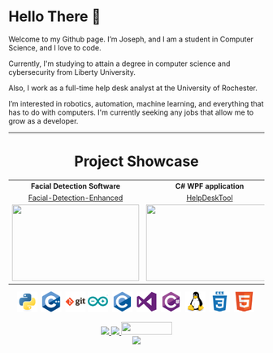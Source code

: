 # Hello There 👋

Welcome to my Github page. I’m Joseph, and I am a student in Computer Science, and I love to code.

Currently, I'm studying to attain a degree in computer science and cybersecurity from Liberty University.

Also, I work as a full-time help desk analyst at the University of Rochester.

I’m interested in robotics, automation, machine learning, and everything that has to do with computers.
I'm currently seeking any jobs that allow me to grow as a developer.

 ---
 <h1 align="center">Project Showcase</h1>
 <table align="center">
   <tr>
    <th>Facial Detection Software</th>
    <th>C# WPF application</th>
    <th>Home File Server</th>
  </tr>
  <tr align="center">
    <td><a href="https://github.com/jpatrick5402/Facial-Detection-Enhanced">Facial-Detection-Enhanced</td>
    <td><a href="https://github.com/jpatrick5402/HelpDeskTool">HelpDeskTool</td>
    <td><a href="https://github.com/jpatrick5402/Homemade-NAS-and-VPN">Homemade-NAS-and-VPN</td>
  </tr>
  <tr>
   <td><a href="https://github.com/jpatrick5402/Facial-Detection-Enhanced"><img src="https://media.giphy.com/media/MC6eSuC3yypCU/giphy.gif" width="250" height="150"/></a></td>
   <td><a href="https://github.com/jpatrick5402/HelpDeskTool"><img src="https://media.giphy.com/media/bGgsc5mWoryfgKBx1u/giphy.gif" width="250" height="150"/></a></td>
   <td><a href="https://github.com/jpatrick5402/Homemade-NAS-and-VPN"><img src="https://media.giphy.com/media/IbCX8pCcOTmKPF2M5O/giphy.gif" width="250" height="150"/></a></td>
  </tr>
 </table>


 
<div align="center">
  <img src="https://github.com/devicons/devicon/blob/master/icons/python/python-original.svg" title="Python" alt="Python" width="40" height="40"/>&nbsp;
  <img src="https://github.com/devicons/devicon/blob/master/icons/cplusplus/cplusplus-original.svg"  title="C++" alt="C++" width="40" height="40"/>&nbsp;
  <img src="https://github.com/devicons/devicon/blob/master/icons/git/git-original-wordmark.svg" title="Git" **alt="Git" width="40" height="40"/>
  <img src="https://github.com/devicons/devicon/blob/master/icons/arduino/arduino-original.svg"  title="Arduino" alt="Arduino" width="40" height="40"/>&nbsp;
  <img src="https://github.com/devicons/devicon/blob/master/icons/c/c-original.svg"  title="C" alt="C" width="40" height="40"/>&nbsp;
  <img src="https://github.com/devicons/devicon/blob/master/icons/visualstudio/visualstudio-plain.svg"  title="VisaulStudio" alt="VisaulStudio" width="40" height="40"/>&nbsp;
  <img src="https://github.com/devicons/devicon/blob/master/icons/csharp/csharp-original.svg"  title="C#" alt="C#" width="40" height="40"/>&nbsp;
  <img src="https://github.com/devicons/devicon/blob/master/icons/linux/linux-original.svg" title="Linux" alt="Linux" width="40" height="40"/>&nbsp;
  <img src="https://github.com/devicons/devicon/blob/master/icons/css3/css3-plain-wordmark.svg"  title="CSS3" alt="CSS" width="40" height="40"/>&nbsp;
  <img src="https://github.com/devicons/devicon/blob/master/icons/html5/html5-original.svg" title="HTML5" alt="HTML" width="40" height="40"/>&nbsp;
</div>

<div id="badges" align="center">
  <br>
    <a href="https://www.linkedin.com/in/joseph-patrick-b84990238/">
      <img src="https://img.shields.io/badge/LinkedIn-blue?logo=linkedin&logoColor=white&style=for-the-badge" height="25"/>
    </a>
    <a href="https://www.facebook.com/profile.php?id=100010063573110">
      <img src="https://img.shields.io/badge/FaceBook-darkblue?logo=facebook&logoColor=white&style=for-the-badge" height="25"/>
    </a>
    <a href="mailto:jpatrick5402@gmail.com" target="blank">
      <img src="https://img.shields.io/badge/Email-red?logo=gmail&logoColor=white&style=for-the-badge" width="100" height="25">
    </a>
  <br>
  <img src="https://media.giphy.com/media/3kPDmoWdBpQPNhCnUG/giphy.gif" width="100"/>
  <br>
</div>
<!--- Quality Over Quantity | Commits do not prove skill --->
<!--- Quality Over Quantity | Commits do not prove skill --->
<!--- Quality Over Quantity | Commits do not prove skill --->
<!--- Quality Over Quantity | Commits do not prove skill --->
